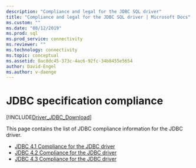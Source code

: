 ```yaml
---
description: "Compliance and legal for the JDBC SQL driver"
title: "Compliance and legal for the JDBC SQL driver | Microsoft Docs"
ms.custom: ""
ms.date: "08/12/2019"
ms.prod: sql
ms.prod_service: connectivity
ms.reviewer: ""
ms.technology: connectivity
ms.topic: conceptual
ms.assetid: 0ac8dc45-373c-4ac6-92fc-34b8455e5654
author: David-Engel
ms.author: v-daenge
---
```

# JDBC specification compliance
[!INCLUDE[Driver_JDBC_Download](../../includes/driver_jdbc_download.md)]

 This page contains the list of JDBC compliance information for the JDBC driver.

* [JDBC 4.1 Compliance for the JDBC driver](../../connect/jdbc/jdbc-4-1-compliance-for-the-jdbc-driver.md)
* [JDBC 4.2 Compliance for the JDBC driver](../../connect/jdbc/jdbc-4-2-compliance-for-the-jdbc-driver.md)
* [JDBC 4.3 Compliance for the JDBC driver](../../connect/jdbc/jdbc-4-3-compliance-for-the-jdbc-driver.md)
